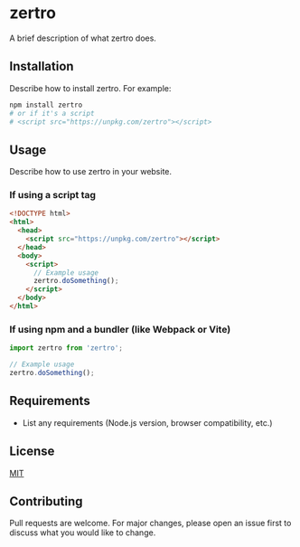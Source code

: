 # zertro

A brief description of what zertro does.

## Installation

Describe how to install zertro. For example:
```bash
npm install zertro
# or if it's a script
# <script src="https://unpkg.com/zertro"></script>
```

## Usage

Describe how to use zertro in your website.

### If using a script tag
```html
<!DOCTYPE html>
<html>
  <head>
    <script src="https://unpkg.com/zertro"></script>
  </head>
  <body>
    <script>
      // Example usage
      zertro.doSomething();
    </script>
  </body>
</html>
```

### If using npm and a bundler (like Webpack or Vite)
```js
import zertro from 'zertro';

// Example usage
zertro.doSomething();
```

## Requirements

- List any requirements (Node.js version, browser compatibility, etc.)

## License

[MIT](LICENSE)

## Contributing

Pull requests are welcome. For major changes, please open an issue first to discuss what you would like to change.
